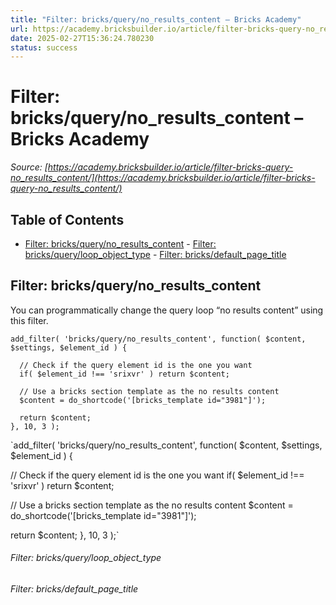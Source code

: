 ```yaml
---
title: "Filter: bricks/query/no_results_content – Bricks Academy"
url: https://academy.bricksbuilder.io/article/filter-bricks-query-no_results_content/
date: 2025-02-27T15:36:24.780230
status: success
---
```


# Filter: bricks/query/no_results_content – Bricks Academy

*Source: [https://academy.bricksbuilder.io/article/filter-bricks-query-no_results_content/](https://academy.bricksbuilder.io/article/filter-bricks-query-no_results_content/)*

## Table of Contents

- [Filter: bricks/query/no_results_content](#filter-bricksquerynoresultscontent)
        - [Filter: bricks/query/loop_object_type](#filter-bricksqueryloopobjecttype)
        - [Filter: bricks/default_page_title](#filter-bricksdefaultpagetitle)

## Filter: bricks/query/no_results_content

You can programmatically change the query loop “no results content” using this filter.

```
add_filter( 'bricks/query/no_results_content', function( $content, $settings, $element_id ) {

  // Check if the query element id is the one you want
  if( $element_id !== 'srixvr' ) return $content;

  // Use a bricks section template as the no results content
  $content = do_shortcode('[bricks_template id="3981"]');

  return $content;
}, 10, 3 );
```

`add_filter( 'bricks/query/no_results_content', function( $content, $settings, $element_id ) {

  // Check if the query element id is the one you want
  if( $element_id !== 'srixvr' ) return $content;

  // Use a bricks section template as the no results content
  $content = do_shortcode('[bricks_template id="3981"]');

  return $content;
}, 10, 3 );`

###### Filter: bricks/query/loop_object_type

###### Filter: bricks/default_page_title

